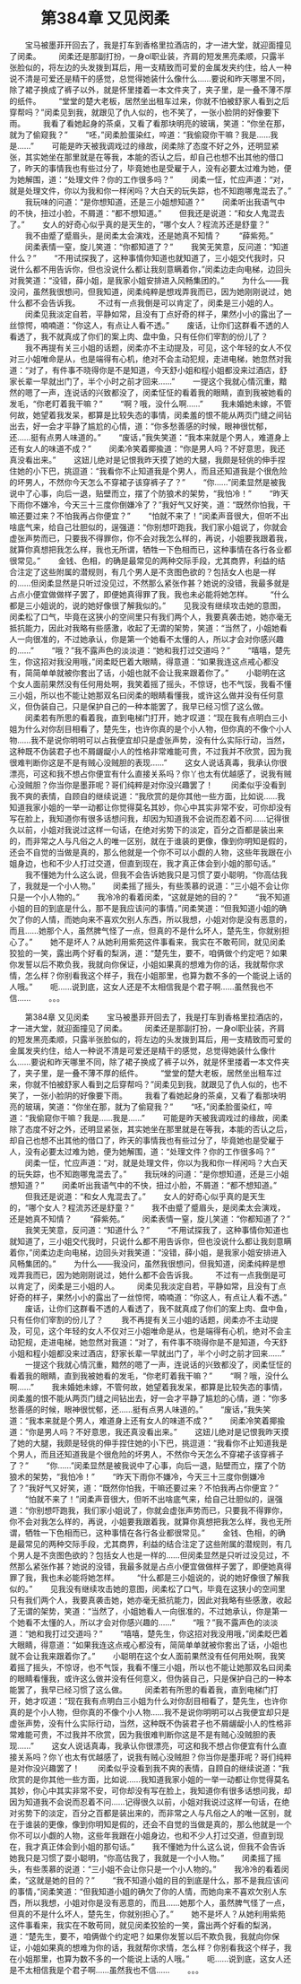 # 　　第384章 又见闵柔
　　宝马被墨菲开回去了，我是打车到香格里拉酒店的，才一进大堂，就迎面撞见了闵柔。
　　闵柔还是那副打扮，一身ol职业装，齐肩的短发黑亮柔顺，只露半张脸似的，将左边的头发拨到耳后，用一支精致而可爱的金属发夹约住，给人一种说不清是可爱还是精干的感觉，总觉得她装什么像什么……要说和昨天哪里不同，除了裙子换成了裤子以外，就是怀里搂着一本文件夹了，夹子里，是一叠不薄不厚的纸件。
　　“堂堂的楚大老板，居然坐出租车过来，你就不怕被舒家人看到之后穿帮吗？”闵柔见到我，就跟见了仇人似的，也不笑了，一张小脸阴的好像要下雨。
　　我看了看她起身的茶桌，又看了看那块明亮的玻璃，笑道：“你坐在那，就为了偷窥我？”
　　“呸，”闵柔脸蛋染红，啐道：“我偷窥你干嘛？我是……我是……”
　　可能是昨天被我调戏过的缘故，闵柔除了态度不好之外，还明显紧张，其实她坐在那里就是在等我，本能的否认之后，却自己也想不出其他的借口了，昨天的事情我也有些过分了，毕竟她也是受雇于人，没有必要太过难为她，便为她解围，道：“处理文件？你的工作很多吗？”
　　闵柔一怔，忙应声道：“对，就是处理文件，你以为我和你一样闲吗？大白天的玩失踪，也不知跑哪鬼混去了。”
　　我玩味的问道：“是你想知道，还是三小姐想知道？”
　　闵柔听出我语气中的不快，扭过小脸，不屑道：“都不想知道。”
　　但我还是说道：“和女人鬼混去了。”
　　女人的好奇心似乎真的是天生的，“哪个女人？程流苏还是舒童？”
　　我不由蹙了蹙眉头，是闵柔太会演戏，还是她真不知情？
　　“薛紫苑。”
　　闵柔表情一窒，旋儿笑道：“你都知道了？”
　　我笑无笑意，反问道：“知道什么？”
　　“不用试探我了，这种事情你知道也就知道了，三小姐交代我时，只说什么都不用告诉你，但也没说什么都让我刻意瞒着你，”闵柔边走向电梯，边回头对我笑道：“没错，薛小姐，是我家小姐安排进入风畅集团的。”
　　为什么——我没问，虽然我很想问，但我知道，闵柔纯粹是想戏弄我而已，因为她刚刚说过，她什么都不会告诉我。
　　不过有一点我倒是可以肯定了，闵柔是三小姐的人。
　　闵柔见我淡定自若，平静如常，且没有丁点好奇的样子，果然小小的露出了一丝惊愕，喃喃道：“你这人，有点让人看不透。”
　　废话，让你们这群看不透的人看透了，我不就真成了你们的案上肉、盘中鱼，只有任你们宰割的份儿了？
　　我不再提有关三小姐的话题，闵柔亦不主动提及，可见，这个年轻的女人不仅对三小姐唯命是从，也是端得有心机，绝对不会主动犯规，走进电梯，她忽然对我道：“对了，有件事不晓得你是不是知道，今天舒小姐和程小姐都没来过酒店，舒家长辈一早就出门了，半个小时之前才回来……”
　　一提这个我就心情沉重，黯然的嗯了一声，连说话的兴致都没了，闵柔怔怔的看着我的眼睛，直到我被她看的发毛，“你老盯着我干嘛？”
　　“啊？哦，没什么啊……”
　　我未婚她未嫁，不管何故，她望着我发呆，都算是比较失态的事情，闵柔羞的恨不能从两页门缝之间钻出去，好一会才平静了尴尬的心情，道：“你多愁善感的时候，眼神很忧郁，还……挺有点男人味道的。”
　　“废话，”我失笑道：“我本来就是个男人，难道身上还有女人的味道不成？”
　　闵柔冷笑着揶揄道：“你是男人吗？不好意思，我还真没看出来。”
　　这妞儿绝对是记恨我昨天摸了她的大腿，我颇是轻佻的伸手捏住她的小下巴，挑逗道：“我看你不止知道我是个男人，而且还知道我是个很危险的坏男人，不然你今天怎么不穿裙子该穿裤子了？”
　　“你……”闵柔显然是被我说中了心事，向后一退，贴壁而立，摆了个防狼术的架势，“我怕冷！”
　　“昨天下雨你不嫌冷，今天三十三度你倒嫌冷了？”我好气又好笑，道：“既然你怕我，干嘛还要过来？不怕我再占你便宜？”
　　“怕就不来了！”闵柔声音很大，但听不出啥底气来，给自己壮胆似的，逞强道：“你别想吓跑我，我们家小姐说了，你就会虚张声势而已，只要我不得罪你，你不会对我怎么样的，再说，小姐要我跟着我，就算你真想把我怎么样，我也无所谓，牺牲一下色相而已，这种事情在各行各业都很常见。”
　　金钱、色相，的确是最常见的两种交际手段，尤其商界，利益的结合注定了这些附属的潜规则，有几个男人是不贪图色欲的？包括女人也是一样的……但闵柔显然是只听过没见过，不然那么紧张作甚？她说的没错，我最多就是占点小便宜做做样子罢了，即便她真得罪了我，我也未必能将她怎样。
　　“什么都是三小姐说的，说的她好像很了解我似的。”
　　见我没有继续攻击她的意图，闵柔松了口气，毕竟在这狭小的空间里只有我们两个人，我要真袭击她，她亦毫无抵抗能力，因此对我略有些感激，收起了无谓的架势，笑道：“当然了，小姐她看人一向很准的，不过她承认，你是第一个她看不太懂的人，所以才会对你感兴趣的……”
　　“哦？”我不露声色的淡淡道：“她和我打过交道吗？”
　　“嘻嘻，楚先生，你这招对我没用哦，”闵柔眨巴着大眼睛，得意道：“如果我连这点戒心都没有，简简单单就被你套出了话，小姐也就不会让我来跟着你了。”
　　小聪明在这个女人面前果然没有任何用处啊，我笑着摇了摇头，不惊讶，也不气馁，我看不懂三小姐，所以也不能让她那双名曰闵柔的眼睛看懂我，或许这么做并没有任何意义，但伪装自己，只是保护自己的一种本能罢了，我早已经习惯了这么做。
　　闵柔若有所思的看着我，直到电梯门打开，她才叹道：“现在我有点明白三小姐为什么对你刮目相看了，楚先生，也许你真的是个小人物，但你真的不像个小人物……我不是说你明明可以占我便宜却只是虚张声势，没有什么实际行动，当然，这种既不伪装君子也不屑龌龊小人的性格非常难能可贵，不过我并不欣赏，因为我很难判断你这是不是有贼心没贼胆的表现……”
　　这女人说话真毒，我承认你很漂亮，可这和我不想占你便宜有什么直接关系吗？你丫也太有优越感了，说我有贼心没贼胆？你当你是墨菲呢？哥们纯粹是对你没兴趣罢了！
　　闵柔似乎没看到我不爽的表情，自顾自的继续说道：“我欣赏的是你其他一些方面，比如说……我知道我家小姐的一举一动都让你觉得莫名其妙，你心中其实非常不安，可你却没有写在脸上，我知道你有很多话想问我，却因为知道我不会说而忍着不问……记得很久以前，小姐对我说过这样一句话，在绝对劣势下的淡定，百分之百都是装出来的，而非常之人与凡俗之人的唯一区别，就在于谁装的更像，像到你明知是假的，还会不自觉的当做是真的，那么他就是一个你不可以小觑的人物，这些年我跟在小姐身边，也和不少人打过交道，但直到现在，我才真正体会到小姐的那句话。”
　　我不懂她为什么这么说，但我不会告诉她我只是习惯了耍小聪明，“你高估我了，我就是一个小人物。”
　　闵柔摇了摇头，有些羡慕的说道：“三小姐不会让你只是一个小人物的。”
　　我冷冷的看着闵柔，“这就是她的目的？”
　　“我不知道小姐的目的到底是什么，那不是我应该问的事情，”闵柔笑道：“但我知道小姐的确欠了你的人情，而她向来不喜欢欠别人东西，所以我想，小姐对你是没有恶意的，而且……她那个人，虽然脾气怪了一点，但真的不是什么坏人，楚先生，你就别担心了。”
　　她不是坏人？从她利用紫苑这件事看来，我实在不敢苟同，就见闵柔狡狯的一笑，露出两个好看的梨涡，道：“楚先生，要不，咱俩做个约定吧？如果你发誓以后不欺负我，我就向你保证，小姐如果真的想难为你的话，我就帮你求情，怎么样？你别看我这个样子，我在小姐那里，也算为数不多的一个能说上话的人哦。”
　　呃……说到底，这女人还是不太相信我是个君子啊……虽然我也不信……
　　。。。

　　第384章 又见闵柔
　　宝马被墨菲开回去了，我是打车到香格里拉酒店的，才一进大堂，就迎面撞见了闵柔。
　　闵柔还是那副打扮，一身ol职业装，齐肩的短发黑亮柔顺，只露半张脸似的，将左边的头发拨到耳后，用一支精致而可爱的金属发夹约住，给人一种说不清是可爱还是精干的感觉，总觉得她装什么像什么……要说和昨天哪里不同，除了裙子换成了裤子以外，就是怀里搂着一本文件夹了，夹子里，是一叠不薄不厚的纸件。
　　“堂堂的楚大老板，居然坐出租车过来，你就不怕被舒家人看到之后穿帮吗？”闵柔见到我，就跟见了仇人似的，也不笑了，一张小脸阴的好像要下雨。
　　我看了看她起身的茶桌，又看了看那块明亮的玻璃，笑道：“你坐在那，就为了偷窥我？”
　　“呸，”闵柔脸蛋染红，啐道：“我偷窥你干嘛？我是……我是……”
　　可能是昨天被我调戏过的缘故，闵柔除了态度不好之外，还明显紧张，其实她坐在那里就是在等我，本能的否认之后，却自己也想不出其他的借口了，昨天的事情我也有些过分了，毕竟她也是受雇于人，没有必要太过难为她，便为她解围，道：“处理文件？你的工作很多吗？”
　　闵柔一怔，忙应声道：“对，就是处理文件，你以为我和你一样闲吗？大白天的玩失踪，也不知跑哪鬼混去了。”
　　我玩味的问道：“是你想知道，还是三小姐想知道？”
　　闵柔听出我语气中的不快，扭过小脸，不屑道：“都不想知道。”
　　但我还是说道：“和女人鬼混去了。”
　　女人的好奇心似乎真的是天生的，“哪个女人？程流苏还是舒童？”
　　我不由蹙了蹙眉头，是闵柔太会演戏，还是她真不知情？
　　“薛紫苑。”
　　闵柔表情一窒，旋儿笑道：“你都知道了？”
　　我笑无笑意，反问道：“知道什么？”
　　“不用试探我了，这种事情你知道也就知道了，三小姐交代我时，只说什么都不用告诉你，但也没说什么都让我刻意瞒着你，”闵柔边走向电梯，边回头对我笑道：“没错，薛小姐，是我家小姐安排进入风畅集团的。”
　　为什么——我没问，虽然我很想问，但我知道，闵柔纯粹是想戏弄我而已，因为她刚刚说过，她什么都不会告诉我。
　　不过有一点我倒是可以肯定了，闵柔是三小姐的人。
　　闵柔见我淡定自若，平静如常，且没有丁点好奇的样子，果然小小的露出了一丝惊愕，喃喃道：“你这人，有点让人看不透。”
　　废话，让你们这群看不透的人看透了，我不就真成了你们的案上肉、盘中鱼，只有任你们宰割的份儿了？
　　我不再提有关三小姐的话题，闵柔亦不主动提及，可见，这个年轻的女人不仅对三小姐唯命是从，也是端得有心机，绝对不会主动犯规，走进电梯，她忽然对我道：“对了，有件事不晓得你是不是知道，今天舒小姐和程小姐都没来过酒店，舒家长辈一早就出门了，半个小时之前才回来……”
　　一提这个我就心情沉重，黯然的嗯了一声，连说话的兴致都没了，闵柔怔怔的看着我的眼睛，直到我被她看的发毛，“你老盯着我干嘛？”
　　“啊？哦，没什么啊……”
　　我未婚她未嫁，不管何故，她望着我发呆，都算是比较失态的事情，闵柔羞的恨不能从两页门缝之间钻出去，好一会才平静了尴尬的心情，道：“你多愁善感的时候，眼神很忧郁，还……挺有点男人味道的。”
　　“废话，”我失笑道：“我本来就是个男人，难道身上还有女人的味道不成？”
　　闵柔冷笑着揶揄道：“你是男人吗？不好意思，我还真没看出来。”
　　这妞儿绝对是记恨我昨天摸了她的大腿，我颇是轻佻的伸手捏住她的小下巴，挑逗道：“我看你不止知道我是个男人，而且还知道我是个很危险的坏男人，不然你今天怎么不穿裙子该穿裤子了？”
　　“你……”闵柔显然是被我说中了心事，向后一退，贴壁而立，摆了个防狼术的架势，“我怕冷！”
　　“昨天下雨你不嫌冷，今天三十三度你倒嫌冷了？”我好气又好笑，道：“既然你怕我，干嘛还要过来？不怕我再占你便宜？”
　　“怕就不来了！”闵柔声音很大，但听不出啥底气来，给自己壮胆似的，逞强道：“你别想吓跑我，我们家小姐说了，你就会虚张声势而已，只要我不得罪你，你不会对我怎么样的，再说，小姐要我跟着我，就算你真想把我怎么样，我也无所谓，牺牲一下色相而已，这种事情在各行各业都很常见。”
　　金钱、色相，的确是最常见的两种交际手段，尤其商界，利益的结合注定了这些附属的潜规则，有几个男人是不贪图色欲的？包括女人也是一样的……但闵柔显然是只听过没见过，不然那么紧张作甚？她说的没错，我最多就是占点小便宜做做样子罢了，即便她真得罪了我，我也未必能将她怎样。
　　“什么都是三小姐说的，说的她好像很了解我似的。”
　　见我没有继续攻击她的意图，闵柔松了口气，毕竟在这狭小的空间里只有我们两个人，我要真袭击她，她亦毫无抵抗能力，因此对我略有些感激，收起了无谓的架势，笑道：“当然了，小姐她看人一向很准的，不过她承认，你是第一个她看不太懂的人，所以才会对你感兴趣的……”
　　“哦？”我不露声色的淡淡道：“她和我打过交道吗？”
　　“嘻嘻，楚先生，你这招对我没用哦，”闵柔眨巴着大眼睛，得意道：“如果我连这点戒心都没有，简简单单就被你套出了话，小姐也就不会让我来跟着你了。”
　　小聪明在这个女人面前果然没有任何用处啊，我笑着摇了摇头，不惊讶，也不气馁，我看不懂三小姐，所以也不能让她那双名曰闵柔的眼睛看懂我，或许这么做并没有任何意义，但伪装自己，只是保护自己的一种本能罢了，我早已经习惯了这么做。
　　闵柔若有所思的看着我，直到电梯门打开，她才叹道：“现在我有点明白三小姐为什么对你刮目相看了，楚先生，也许你真的是个小人物，但你真的不像个小人物……我不是说你明明可以占我便宜却只是虚张声势，没有什么实际行动，当然，这种既不伪装君子也不屑龌龊小人的性格非常难能可贵，不过我并不欣赏，因为我很难判断你这是不是有贼心没贼胆的表现……”
　　这女人说话真毒，我承认你很漂亮，可这和我不想占你便宜有什么直接关系吗？你丫也太有优越感了，说我有贼心没贼胆？你当你是墨菲呢？哥们纯粹是对你没兴趣罢了！
　　闵柔似乎没看到我不爽的表情，自顾自的继续说道：“我欣赏的是你其他一些方面，比如说……我知道我家小姐的一举一动都让你觉得莫名其妙，你心中其实非常不安，可你却没有写在脸上，我知道你有很多话想问我，却因为知道我不会说而忍着不问……记得很久以前，小姐对我说过这样一句话，在绝对劣势下的淡定，百分之百都是装出来的，而非常之人与凡俗之人的唯一区别，就在于谁装的更像，像到你明知是假的，还会不自觉的当做是真的，那么他就是一个你不可以小觑的人物，这些年我跟在小姐身边，也和不少人打过交道，但直到现在，我才真正体会到小姐的那句话。”
　　我不懂她为什么这么说，但我不会告诉她我只是习惯了耍小聪明，“你高估我了，我就是一个小人物。”
　　闵柔摇了摇头，有些羡慕的说道：“三小姐不会让你只是一个小人物的。”
　　我冷冷的看着闵柔，“这就是她的目的？”
　　“我不知道小姐的目的到底是什么，那不是我应该问的事情，”闵柔笑道：“但我知道小姐的确欠了你的人情，而她向来不喜欢欠别人东西，所以我想，小姐对你是没有恶意的，而且……她那个人，虽然脾气怪了一点，但真的不是什么坏人，楚先生，你就别担心了。”
　　她不是坏人？从她利用紫苑这件事看来，我实在不敢苟同，就见闵柔狡狯的一笑，露出两个好看的梨涡，道：“楚先生，要不，咱俩做个约定吧？如果你发誓以后不欺负我，我就向你保证，小姐如果真的想难为你的话，我就帮你求情，怎么样？你别看我这个样子，我在小姐那里，也算为数不多的一个能说上话的人哦。”
　　呃……说到底，这女人还是不太相信我是个君子啊……虽然我也不信……
　　。。。
